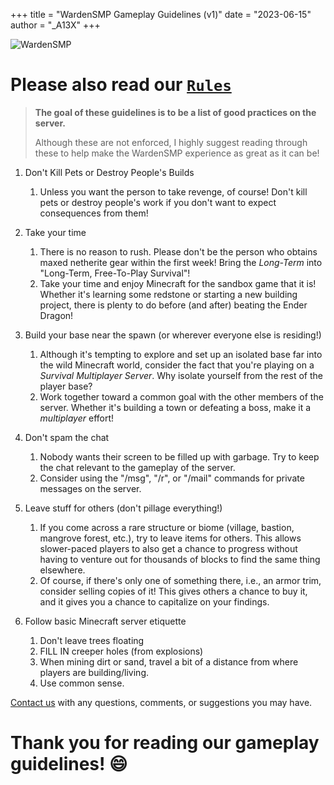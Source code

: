 +++
title = "WardenSMP Gameplay Guidelines (v1)"
date = "2023-06-15"
author = "_A13X"
+++

![WardenSMP](/img/wardensmp-season-5.png)

# **Please also read our [**`Rules`**](/rules)**

> **The goal of these guidelines is to be a list of good practices on the server.**
>
> Although these are not enforced, I highly suggest reading through these to help make the WardenSMP experience as great as it can be!

1. Don't Kill Pets or Destroy People's Builds

    1. Unless you want the person to take revenge, of course! Don't kill pets or destroy people's work if you don't want to expect consequences from them!

2. Take your time

    1. There is no reason to rush. Please don't be the person who obtains maxed netherite gear within the first week! Bring the *Long-Term* into "Long-Term, Free-To-Play Survival"!
    2. Take your time and enjoy Minecraft for the sandbox game that it is! Whether it's learning some redstone or starting a new building project, there is plenty to do before (and after) beating the Ender Dragon!
    
3. Build your base near the spawn (or wherever everyone else is residing!)
    
    1. Although it's tempting to explore and set up an isolated base far into the wild Minecraft world, consider the fact that you're playing on a *Survival Multiplayer Server*. Why isolate yourself from the rest of the player base?
    2. Work together toward a common goal with the other members of the server. Whether it's building a town or defeating a boss, make it a *multiplayer* effort!
    
4. Don't spam the chat

    1. Nobody wants their screen to be filled up with garbage. Try to keep the chat relevant to the gameplay of the server. 
    2. Consider using the "/msg", "/r", or "/mail" commands for private messages on the server.

5. Leave stuff for others (don't pillage everything!)

    1. If you come across a rare structure or biome (village, bastion, mangrove forest, etc.), try to leave items for others. This allows slower-paced players to also get a chance to progress without having to venture out for thousands of blocks to find the same thing elsewhere.
    2. Of course, if there's only one of something there, i.e., an armor trim, consider selling copies of it! This gives others a chance to buy it, and it gives you a chance to capitalize on your findings.

6. Follow basic Minecraft server etiquette
    
    1. Don't leave trees floating
    2. FILL IN creeper holes (from explosions)
    3. When mining dirt or sand, travel a bit of a distance from where players are building/living.
    4. Use common sense.

[Contact us](/contact) with any questions, comments, or suggestions you may have.
    
# Thank you for reading our gameplay guidelines! 😄
